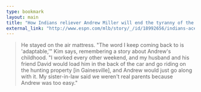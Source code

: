 ```yaml
---
type: bookmark
layout: main
title: "How Indians reliever Andrew Miller will end the tyranny of the save"
external_link: "http://www.espn.com/mlb/story/_/id/18992656/indians-ace-reliever-andrew-miller-end-tyranny-save"
---
```

> He stayed on the air mattress. "The word I keep coming back to is 'adaptable,'" Kim says, remembering a story about Andrew's childhood. "I worked every other weekend, and my husband and his friend David would load him in the back of the car and go riding on the hunting property [in Gainesville], and Andrew would just go along with it. My sister-in-law said we weren't real parents because  Andrew was too easy."

